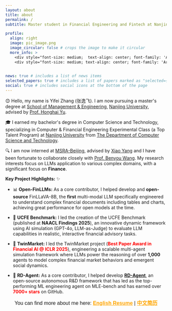 ```yaml
---
layout: about
title: about
permalink: /
subtitle: Master student in Financial Engineering and Fintech at Nanjing University.<br> Bachelor's degree in Computer Science and Technology (FinTech) at Nanjing University.

profile:
  align: right
  image: pic_image.png
  image_circular: false # crops the image to make it circular
  more_info: >
    <div style="font-size: medium;  text-align: center; font-family: 'Arial', sans-serif; color: orange">  Per aspera ad astra</div>
    <div style="font-size: medium; text-align: center; font-family: 'Arial', sans-serif; color: orange">NetEase Cloud Music: <a href="https://y.music.163.com/m/playlist?id=2066385181&userid=1347027740&creatorId=1347027740" style="color: orange;">Playlist</a></div>
    

news: true # includes a list of news items
selected_papers: true # includes a list of papers marked as "selected={true}"
social: true # includes social icons at the bottom of the page
---
```


:blush: Hello, my name is Yifei Zhang (张逸飞). I am now pursuing a master's degree at [School of Management & Engineering](https://sme.nju.edu.cn/mainm.htm), [Nanjing University](https://www.nju.edu.cn/en), advised by  [Prof. Honghai Yu](https://sme.nju.edu.cn/yhh/list.htm). 

🎓 I earned my bachelor's degree in Computer Science and Technology, specializing in Computer & Financial Engineering Experimental Class (a Top Talent Program) at [Nanjing University](https://www.nju.edu.cn/en) from [The Department of Computer Science and Technology](https://cs.nju.edu.cn/mainm.htm). 

🔍 I am now interned at [MSRA-Beijing](https://www.microsoft.com/en-us/research/lab/microsoft-research-asia/), advised by [Xiao Yang](https://www.microsoft.com/en-us/research/people/xiaoyang/) and I have been fortunate to collaborate closely with [Prof. Benyou Wang](https://wabyking.github.io/old.html). My research interests focus on LLMs application to various complex domains, with a significant focus on **Finance**.


**Key Project Highlights:** ✨

*   📊 **Open-FinLLMs:** As a core contributor, I helped develop and **open-source** FinLLaVA-8B, the **first** multi-modal LLM specifically engineered to understand complex financial documents including tables and charts, achieving great performance for open models at the time.

*   🎯 **UCFE Benchmark:** I led the creation of the UCFE Benchmark (published at **NAACL Findings 2025**), an innovative dynamic framework using AI simulation (GPT-4o, LLM-as-Judge) to evaluate LLM capabilities in realistic, interactive financial advisory tasks.

*   🤖 **TwinMarket:** I led the TwinMarket project (<span style="color: red; font-weight: bold;">Best Paper Award in Financial AI @ ICLR 2025</span>), engineering a scalable multi-agent simulation framework where LLMs power the reasoning of over **1,000** agents to model complex financial market behaviors and emergent social dynamics.

*   🔬 **RD-Agent:** As a core contributor, I helped develop **[RD-Agent](https://github.com/microsoft/RD-Agent)**, an open-source autonomous R&D framework that has led as the top-performing ML engineering agent on MLE-bench and has earned over <span style="color: red; font-weight: bold;">7000+ stars</span> on GitHub.

<div style="font-size: medium; text-align: center; font-family: 'Arial', sans-serif;"> You can find more about me here: <span style="color: red; font-weight: bold;"><a href="https://hoder-zyf.github.io/assets/pdf/en-cv-zyf.pdf" style="color: orange">English Resume</a></span> | <span style="color: red; font-weight: bold;"><a href="https://hoder-zyf.github.io/assets/pdf/cn-cv-zyf.pdf" style="color: orange">中文简历</a></span> </div>

